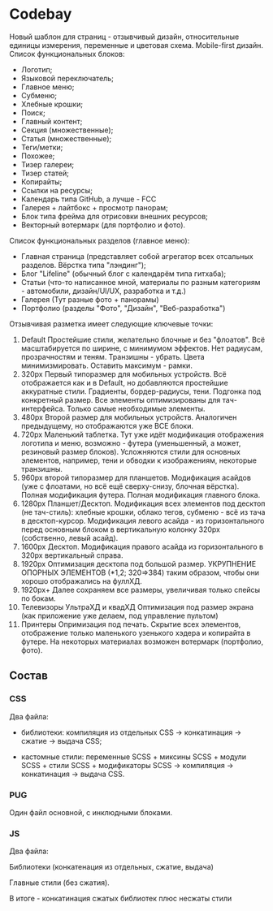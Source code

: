 # Codebay
Новый шаблон для страниц - отзывчивый дизайн, относительные единицы измерения, переменные и цветовая схема. Mobile-first дизайн.
Список функциональных блоков:
- Логотип;
- Языковой переключатель;
- Главное меню;
- Субменю;
- Хлебные крошки;
- Поиск;
- Главный контент;
- Секция (множественные);
- Статья (множественные);
- Теги/метки;
- Похожее;
- Тизер галереи;
- Тизер статей;
- Копирайты;
- Ссылки на ресурсы;
- Календарь типа GitHub, а лучше - FCC
- Галерея + лайтбокс + просмотр панорам;
- Блок типа фрейма для отрисовки внешних ресурсов;
- Векторный вотермарк (для портфолио и фото).

Список функциональных разделов (главное меню):
- Главная страница (представляет собой агрегатор всех отсальных разделов. Вёрстка типа "лэндинг");
- Блог "Lifeline" (обычный блог с календарём типа гитхаба);
- Статьи (что-то написанное мной, материалы по разным категориям - автомобили, дизайн/UI/UX, разработка и т.д.)
- Галерея (Тут разные фото + панорамы)
- Портфолио (разделы "Фото", "Дизайн", "Веб-разработка")

Отзывчивая разметка имеет следующие ключевые точки:
1) Default
	Простейшие стили, желательно блочные и без "флоатов". Всё масштабируется по ширине, с минимумом эффектов. Нет радиусам, прозрачностям и теням. Транзишны - убрать. Цвета минимизмировать. Оставить максимум - рамки.
2) 320px
	Первый типоразмер для мобильных устройств. Всё отображается как и в Default, но добавляются простейшие аккуратные стили. Градиенты, бордер-радиусы, тени. Подгонка под конкретный размер. Все элементы оптимизированы для тач-интерфейса. Только самые необходимые элементы.
3) 480px
	Второй размер для мобильных устройств. Аналогичен предыдущему, но отображаются уже ВСЕ блоки.
4) 720px
	Маленький таблетка. Тут уже идёт модификация отображения логотипа и меню, возможно - футера (уменьшенный, а может, резиновый размер блоков). Усложняются стили для основных элементов, например, тени и обводки к изображениям, некоторые транзишны.
5) 960px
	второй типоразмер для планшетов. Модификация асайдов (уже с флоатами, но всё ещё сверху-снизу, блочная вёрстка). Полная модификация футера. Полная модификация главного блока.
6) 1280px
	Планшет/Десктоп. Модификация всех элементов под десктоп (не тач-стиль): хлебные крошки, облако тегов, субменю - всё из тача в десктоп-курсор. Модификация левого асайда - из горизонтального перед основным блоком в вертикальную колонку 320px (собственно, левый асайд).
7) 1600px
	Десктоп. Модификация правого асайда из горизонтального в 320px вертикальный справа.
8) 1920px
	Оптимизация десктопа под большой размер. УКРУПНЕНИЕ ОПОРНЫХ ЭЛЕМЕНТОВ (*1,2; 320=>384) таким образом, чтобы они хорошо отображались на фуллХД.
9) 1920px+
	Далее сохраняем все размеры, увеличивая только спейсы по бокам.
10) Телевизоры УльтраХД и квадХД 
	Оптимизация под размер экрана (как приложение уже делаем, под управление пультом)
11) Принтеры
	Опримизация под печать. Скрытие всех элементов, отображение только маленького узенького хэдера и копирайта в футере. На некоторых материалах возможен вотермарк (портфолио, фото).
	
## Состав
### CSS
Два файла:

* библиотеки:
		компиляция из отдельных CSS -> 
		конкатинация -> 
		сжатие -> 
		выдача CSS;
		
* кастомные стили:
		переменные SCSS + миксины SCSS + модули SCSS + стили SCSS + модификаторы SCSS ->
		компиляция ->
		конкатинация ->
		выдача CSS.

### PUG

Один файл основной, с инклюдными блоками.

### JS

Два файла: 

Библиотеки (конкатенация из отдельных, сжатие, выдача)

Главные стили (без сжатия).

В итоге - конкатинация сжатых библиотек плюс несжаты стили

